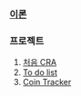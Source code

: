 ### [이론](./practice/)

### 프로젝트

1. [처음 CRA](./my-app/)
2. [To do list](./todo-list/)
3. [Coin Tracker](./coin-tracker/)
